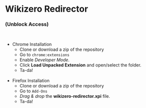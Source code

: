 # Wikizero Redirector
### (Unblock Access)
<br/>

* Chrome Installation
  * Clone or download a zip of the repository
  * Go to `chrome:extensions`
  * Enable *Developer Mode*.
  * Click **Load Unpacked Extension** and open/select the folder.
  * Ta-da!
  <br/><br/>
* Firefox Installation
  * Clone or download a zip of the repository
  * Go to `Add-Ons`
  * *Drag & drop* the **wikizero-redirector.xpi** file.
  * Ta-da!
  <br/><br/><br/>
